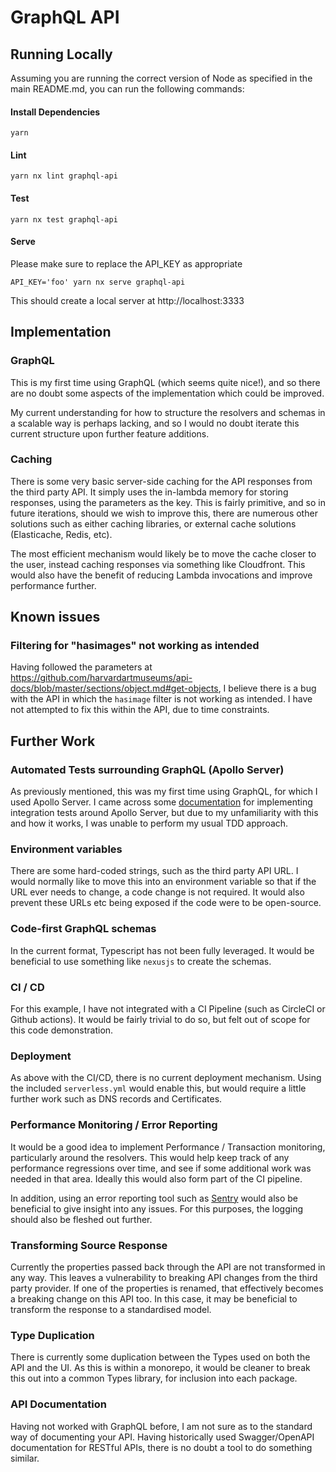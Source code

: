 # GraphQL API

## Running Locally
Assuming you are running the correct version of Node as specified in the main README.md, you can run the following commands:

#### Install Dependencies
```
yarn
```

#### Lint
```
yarn nx lint graphql-api
```

#### Test
```
yarn nx test graphql-api
```

#### Serve
Please make sure to replace the API_KEY as appropriate
```
API_KEY='foo' yarn nx serve graphql-api
```
This should create a local server at http://localhost:3333

## Implementation
### GraphQL
This is my first time using GraphQL (which seems quite nice!), and so there are no doubt some aspects of the implementation which could be improved.

My current understanding for how to structure the resolvers and schemas in a scalable way is perhaps lacking, and so I would no doubt iterate this current structure upon further feature additions.

### Caching
There is some very basic server-side caching for the API responses from the third party API. It simply uses the in-lambda memory for storing responses, using the parameters as the key. This is fairly primitive, and so in future iterations, should we wish to improve this, there are numerous other solutions such as either caching libraries, or external cache solutions (Elasticache, Redis, etc).

The most efficient mechanism would likely be to move the cache closer to the user, instead caching responses via something like Cloudfront. This would also have the benefit of reducing Lambda invocations and improve performance further.

## Known issues
### Filtering for "hasimages" not working as intended
Having followed the parameters at https://github.com/harvardartmuseums/api-docs/blob/master/sections/object.md#get-objects, I believe there is a bug with the API in which the `hasimage` filter is not working as intended. I have not attempted to fix this within the API, due to time constraints.

## Further Work
### Automated Tests surrounding GraphQL (Apollo Server)
As previously mentioned, this was my first time using GraphQL, for which I used Apollo Server.
I came across some [documentation](https://www.apollographql.com/docs/apollo-server/testing/testing) for implementing integration tests around Apollo Server, but due to my unfamiliarity with this and how it works, I was unable to perform my usual TDD approach.

### Environment variables
There are some hard-coded strings, such as the third party API URL. I would normally like to move this into an environment variable so that if the URL ever needs to change, a code change is not required. It would also prevent these URLs etc being exposed if the code were to be open-source.

### Code-first GraphQL schemas
In the current format, Typescript has not been fully leveraged. It would be beneficial to use something like `nexusjs` to create the schemas.

### CI / CD
For this example, I have not integrated with a CI Pipeline (such as CircleCI or Github actions).
It would be fairly trivial to do so, but felt out of scope for this code demonstration.

### Deployment
As above with the CI/CD, there is no current deployment mechanism. Using the included `serverless.yml` would enable this, but would require a little further work such as DNS records and Certificates.

### Performance Monitoring / Error Reporting
It would be a good idea to implement Performance / Transaction monitoring, particularly around the resolvers. This would help keep track of any performance regressions over time, and see if some additional work was needed in that area. Ideally this would also form part of the CI pipeline.

In addition, using an error reporting tool such as [Sentry](https://sentry.io/) would also be beneficial to give insight into any issues. For this purposes, the logging should also be fleshed out further.

### Transforming Source Response
Currently the properties passed back through the API are not transformed in any way. This leaves a vulnerability to breaking API changes from the third party provider.
If one of the properties is renamed, that effectively becomes a breaking change on this API too. In this case, it may be beneficial to transform the response to a standardised model.

### Type Duplication
There is currently some duplication between the Types used on both the API and the UI.
As this is within a monorepo, it would be cleaner to break this out into a common Types library, for inclusion into each package.

### API Documentation
Having not worked with GraphQL before, I am not sure as to the standard way of documenting your API. Having historically used Swagger/OpenAPI documentation for RESTful APIs, there is no doubt a tool to do something similar.
